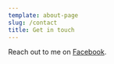 ```yaml
---
template: about-page
slug: /contact
title: Get in touch
---
```

Reach out to me on [Facebook](https://www.facebook.com/rachel.weidner).